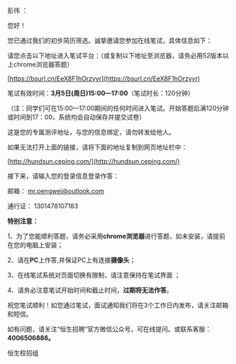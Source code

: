 彭伟 ：

您好！

您已通过我们的初步简历筛选。诚挚邀请您参加在线笔试，具体信息如下：

请您点击以下地址进入笔试平台：（或复制以下地址至浏览器，请务必用52版本以上chrome浏览器答题）

[https://bsurl.cn/EeX8F1hOrzyyr](https://bsurl.cn/EeX8F1hOrzyyr)

笔试有效时间：**3月5日(周日)15:00—17:00**（笔试时长：120分钟）

（注：同学们可在15:00—17:00期间的任何时间进入笔试。开始答题后满120分钟或时间到17：00，系统均会自动保存并提交试卷）

这是您的专属测评地址，与您的信息绑定，请勿转发给他人。

如果无法打开上面的链接，请将下面的地址复制到网页地址栏中：

[http://hundsun.ceping.com/](http://hundsun.ceping.com/)

接下来，请输入您的登录信息登录作答：

邮箱： mr.pengwei@outlook.com

通行证： 1301478107183

**特别注意：**

1、为了您能顺利答题，请务必采用**chrome浏览器**进行答题，如未安装，请提前在您的电脑上安装；

2、请在**PC**上作答,并保证PC上有连接**摄像头**；

3、在线笔试系统对页面切换有限制，请注意保持在笔试界面 ；

4、请务必注意笔试开始时间和截止时间，**过期将无法作答**。

祝您笔试顺利！如您通过笔试，面试通知我们将在3个工作日内发布，请关注邮箱和短信。

如有问题，请关注“恒生招聘”官方微信公众号，可在线提问。或联系客服：**4006506886。**

恒生校招组